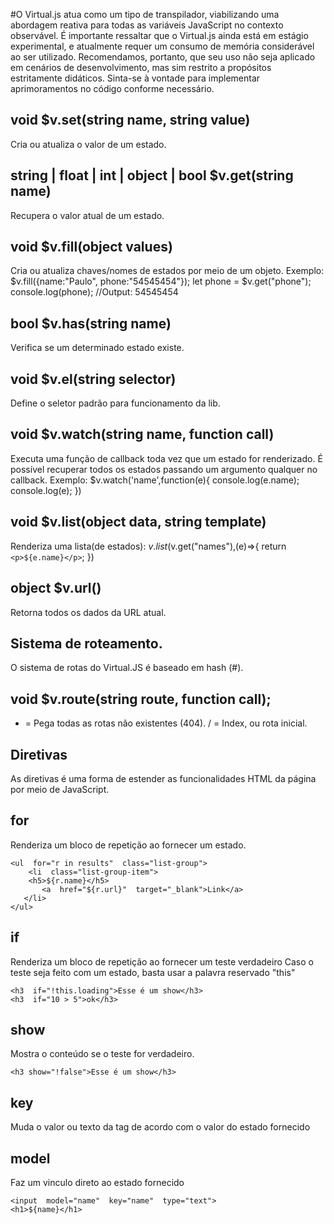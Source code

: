 #O Virtual.js atua como um tipo de transpilador, viabilizando uma abordagem reativa para todas as variáveis JavaScript no contexto observável. É importante ressaltar que o Virtual.js ainda está em estágio experimental, e atualmente requer um consumo de memória considerável ao ser utilizado. Recomendamos, portanto, que seu uso não seja aplicado em cenários de desenvolvimento, mas sim restrito a propósitos estritamente didáticos. Sinta-se à vontade para implementar aprimoramentos no código conforme necessário.

## void $v.set(string name, string value)
Cria ou atualiza o valor de um estado.

## string | float | int  | object | bool $v.get(string name)
Recupera o valor atual de um estado.

## void $v.fill(object values)
Cria ou atualiza chaves/nomes de estados por meio de um objeto. 
Exemplo: 
$v.fill({name:"Paulo", phone:"54545454"});
let phone = $v.get("phone"); 
console.log(phone); //Output: 54545454 

## bool $v.has(string name)
Verifica se um determinado estado existe.

## void $v.el(string selector)
Define o seletor padrão para funcionamento da lib. 

## void $v.watch(string name, function call)
Executa uma função de callback toda vez que um estado for renderizado. É possível recuperar todos os estados passando um argumento qualquer no callback.
Exemplo:
$v.watch('name',function(e){
  console.log(e.name);
  console.log(e);
})
## void $v.list(object data, string template)
Renderiza uma lista(de estados):
$v.list($v.get("names"),(e)=>{
    return `<p>${e.name}</p>`;
})

## object $v.url()
Retorna todos os dados da URL atual.

## Sistema de roteamento.
O sistema de rotas do Virtual.JS é baseado em hash (#). 
## void  $v.route(string route, function call);

* = Pega todas as rotas não existentes (404).
/ = Index, ou rota inicial. 

## Diretivas
As diretivas é uma forma de estender as funcionalidades HTML da página por meio de JavaScript. 
##  for
Renderiza um bloco de repetição ao fornecer um estado.

    <ul  for="r in results"  class="list-group">
        <li  class="list-group-item">
        <h5>${r.name}</h5>
           <a  href="${r.url}"  target="_blank">Link</a>
       </li>
    </ul>

##  if
Renderiza um bloco de repetição ao fornecer um teste verdadeiro
Caso o teste seja feito com um estado, basta usar a palavra reservado "this"

    <h3  if="!this.loading">Esse é um show</h3>
    <h3  if="10 > 5">ok</h3>

##  show
Mostra o conteúdo se o teste for verdadeiro. 

    <h3 show="!false">Esse é um show</h3>

##  key
Muda o valor ou texto da tag de acordo com o valor do estado fornecido
    
##  model
Faz um vinculo direto ao estado fornecido

    <input  model="name"  key="name"  type="text">
    <h1>${name}</h1>
